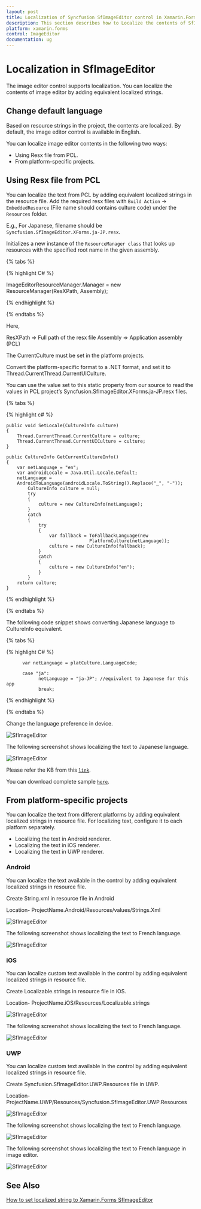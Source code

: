 ```yaml
---
layout: post
title: Localization of Syncfusion SfImageEditor control in Xamarin.Forms
description: This section describes how to Localize the contents of SfImageEditor control for Xamarin.Forms platform
platform: xamarin.forms
control: ImageEditor
documentation: ug
---
```


# Localization in SfImageEditor

The image editor control supports localization. You can localize the contents of image editor by adding equivalent localized strings.

## Change default language

Based on resource strings in the project, the contents are localized. By default, the image editor control is available in English.

You can localize image editor contents in the following two ways:

* Using Resx file from PCL.
* From platform-specific projects.

## Using Resx file from PCL

You can localize the text from PCL by adding equivalent localized strings in the resource file. Add the required resx files with `Build Action` -> `EmbeddedResource` (File name should contains culture code) under the `Resources` folder.

E.g., For Japanese, filename should be `Syncfusion.SfImageEditor.XForms.ja-JP.resx`.

Initializes a new instance of the `ResourceManager class` that looks up resources with the specified root name in the given assembly.

{% tabs %}

{% highlight C# %}

ImageEditorResourceManager.Manager = new ResourceManager(ResXPath, Assembly);

{% endhighlight %}

{% endtabs %}

Here,

ResXPath => Full path of the resx file
Assembly => Application assembly (PCL)

The CurrentCulture must be set in the platform projects.

Convert the platform-specific format to a .NET format, and set it to Thread.CurrentThread.CurrentUICulture.

You can use the value set to this static property from our source to read the values in PCL project’s Syncfusion.SfImageEditor.XForms.ja-JP.resx files.

{% tabs %}

{% highlight c# %}

    public void SetLocale(CultureInfo culture)
    {
        Thread.CurrentThread.CurrentCulture = culture;
        Thread.CurrentThread.CurrentUICulture = culture;
    }
    
    public CultureInfo GetCurrentCultureInfo()
    {
        var netLanguage = "en";
        var androidLocale = Java.Util.Locale.Default;
        netLanguage =                                     
        AndroidToLanguage(androidLocale.ToString().Replace("_", "-"));
            CultureInfo culture = null;
            try
            {
                culture = new CultureInfo(netLanguage);
            }
            catch
            {
                try
                {
                    var fallback = ToFallbackLanguage(new                
                                   PlatformCulture(netLanguage));
                    culture = new CultureInfo(fallback); 
                }
                catch
                {
                    culture = new CultureInfo("en");
                }
            }
        return culture;
    }
{% endhighlight %} 

{% endtabs %}

The following code snippet shows converting Japanese language to CultureInfo equivalent.

{% tabs %}

{% highlight C# %}

          var netLanguage = platCulture.LanguageCode; 

          case "ja":
                netLanguage = "ja-JP"; //equivalent to Japanese for this app
                break;

{% endhighlight %} 

{% endtabs %}

Change the language preference in device.

![SfImageEditor](ImageEditor_images/FormsResources.png)

The following screenshot shows localizing the text to Japanese language.

![SfImageEditor](ImageEditor_images/ResourcesFileForms.png)

Please refer the KB from this [`link`](https://www.syncfusion.com/kb/10602/how-to-set-localized-string-to-xamarin-forms-sfimageeditor).

You can download complete sample [`here`](https://github.com/SyncfusionExamples/How-to-set-localizad-string-to-SfImageEditor).

## From platform-specific projects

You can localize the text from different platforms by adding equivalent localized strings in resource file. For localizing text, configure it to each platform separately.

* Localizing the text in Android renderer.
* Localizing the text in iOS renderer.
* Localizing the text in UWP renderer.

### Android

You can localize the text available in the control by adding equivalent localized strings in resource file.

Create String.xml in resource file in Android

Location- ProjectName.Android/Resources/values/Strings.Xml

![SfImageEditor](ImageEditor_images/androidstrings.png)

The following screenshot shows localizing the text to French language.

![SfImageEditor](ImageEditor_images/androidresources.png)

### iOS 

You can localize custom text available in the control by adding equivalent localized strings in resource file.

Create Localizable.strings in resource file in iOS.

Location- ProjectName.iOS/Resources/Localizable.strings

![SfImageEditor](ImageEditor_images/iosresources.png)

The following screenshot shows localizing the text to French language.

![SfImageEditor](ImageEditor_images/ioslocalizable.png)

### UWP 

You can localize custom text available in the control by adding equivalent localized strings in resource file.

Create Syncfusion.SfImageEditor.UWP.Resources file in UWP.

Location- ProjectName.UWP/Resources/Syncfusion.SfImageEditor.UWP.Resources 

![SfImageEditor](ImageEditor_images/uwpresw.png)

The following screenshot shows localizing the text to French language.

![SfImageEditor](ImageEditor_images/uwpresources.png)

The following screenshot shows localizing the text to French language in image editor.

![SfImageEditor](ImageEditor_images/imageframe.png)

## See Also

[How to set localized string to Xamarin.Forms SfImageEditor](https://www.syncfusion.com/kb/10602/how-to-set-localized-string-to-xamarin-forms-sfimageeditor)
